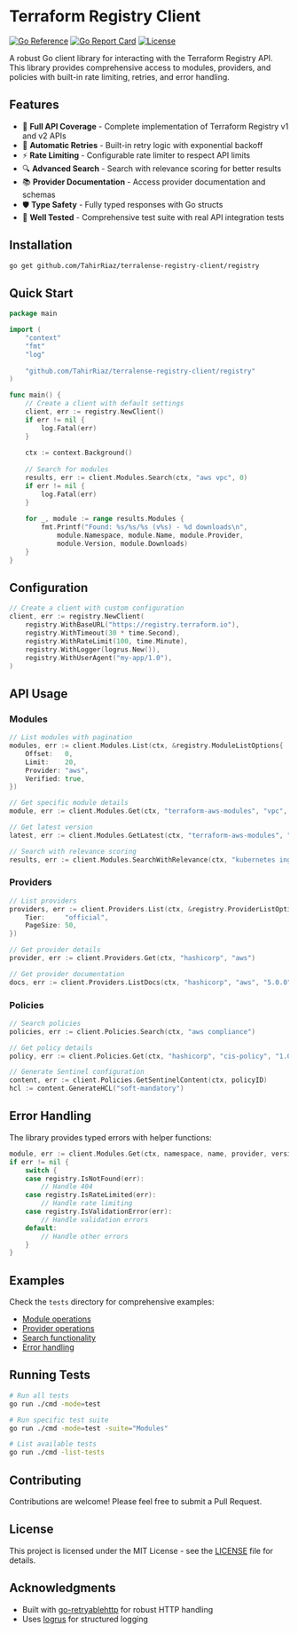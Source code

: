 # Terraform Registry Client

[![Go Reference](https://pkg.go.dev/badge/github.com/TahirRiaz/terralense-registry-client.svg)](https://pkg.go.dev/github.com/TahirRiaz/terralense-registry-client)
[![Go Report Card](https://goreportcard.com/badge/github.com/TahirRiaz/terralense-registry-client)](https://goreportcard.com/report/github.com/TahirRiaz/terralense-registry-client)
[![License](https://img.shields.io/badge/License-MIT-blue.svg)](LICENSE)

A robust Go client library for interacting with the Terraform Registry API. This library provides comprehensive access to modules, providers, and policies with built-in rate limiting, retries, and error handling.

## Features

- 🚀 **Full API Coverage** - Complete implementation of Terraform Registry v1 and v2 APIs
- 🔄 **Automatic Retries** - Built-in retry logic with exponential backoff
- ⚡ **Rate Limiting** - Configurable rate limiter to respect API limits
- 🔍 **Advanced Search** - Search with relevance scoring for better results
- 📚 **Provider Documentation** - Access provider documentation and schemas
- 🛡️ **Type Safety** - Fully typed responses with Go structs
- 🧪 **Well Tested** - Comprehensive test suite with real API integration tests

## Installation

```bash
go get github.com/TahirRiaz/terralense-registry-client/registry
```

## Quick Start

```go
package main

import (
    "context"
    "fmt"
    "log"
    
    "github.com/TahirRiaz/terralense-registry-client/registry"
)

func main() {
    // Create a client with default settings
    client, err := registry.NewClient()
    if err != nil {
        log.Fatal(err)
    }
    
    ctx := context.Background()
    
    // Search for modules
    results, err := client.Modules.Search(ctx, "aws vpc", 0)
    if err != nil {
        log.Fatal(err)
    }
    
    for _, module := range results.Modules {
        fmt.Printf("Found: %s/%s/%s (v%s) - %d downloads\n",
            module.Namespace, module.Name, module.Provider,
            module.Version, module.Downloads)
    }
}
```

## Configuration

```go
// Create a client with custom configuration
client, err := registry.NewClient(
    registry.WithBaseURL("https://registry.terraform.io"),
    registry.WithTimeout(30 * time.Second),
    registry.WithRateLimit(100, time.Minute),
    registry.WithLogger(logrus.New()),
    registry.WithUserAgent("my-app/1.0"),
)
```

## API Usage

### Modules

```go
// List modules with pagination
modules, err := client.Modules.List(ctx, &registry.ModuleListOptions{
    Offset:   0,
    Limit:    20,
    Provider: "aws",
    Verified: true,
})

// Get specific module details
module, err := client.Modules.Get(ctx, "terraform-aws-modules", "vpc", "aws", "5.0.0")

// Get latest version
latest, err := client.Modules.GetLatest(ctx, "terraform-aws-modules", "vpc", "aws")

// Search with relevance scoring
results, err := client.Modules.SearchWithRelevance(ctx, "kubernetes ingress", 0)
```

### Providers

```go
// List providers
providers, err := client.Providers.List(ctx, &registry.ProviderListOptions{
    Tier:     "official",
    PageSize: 50,
})

// Get provider details
provider, err := client.Providers.Get(ctx, "hashicorp", "aws")

// Get provider documentation
docs, err := client.Providers.ListDocs(ctx, "hashicorp", "aws", "5.0.0")
```

### Policies

```go
// Search policies
policies, err := client.Policies.Search(ctx, "aws compliance")

// Get policy details
policy, err := client.Policies.Get(ctx, "hashicorp", "cis-policy", "1.0.0")

// Generate Sentinel configuration
content, err := client.Policies.GetSentinelContent(ctx, policyID)
hcl := content.GenerateHCL("soft-mandatory")
```

## Error Handling

The library provides typed errors with helper functions:

```go
module, err := client.Modules.Get(ctx, namespace, name, provider, version)
if err != nil {
    switch {
    case registry.IsNotFound(err):
        // Handle 404
    case registry.IsRateLimited(err):
        // Handle rate limiting
    case registry.IsValidationError(err):
        // Handle validation errors
    default:
        // Handle other errors
    }
}
```

## Examples

Check the `tests` directory for comprehensive examples:

- [Module operations](tests/module_tests.go)
- [Provider operations](tests/provider_tests.go)
- [Search functionality](tests/search_tests.go)
- [Error handling](tests/error_tests.go)

## Running Tests

```bash
# Run all tests
go run ./cmd -mode=test

# Run specific test suite
go run ./cmd -mode=test -suite="Modules"

# List available tests
go run ./cmd -list-tests
```

## Contributing

Contributions are welcome! Please feel free to submit a Pull Request.

## License

This project is licensed under the MIT License - see the [LICENSE](LICENSE) file for details.

## Acknowledgments

- Built with [go-retryablehttp](https://github.com/hashicorp/go-retryablehttp) for robust HTTP handling
- Uses [logrus](https://github.com/sirupsen/logrus) for structured logging